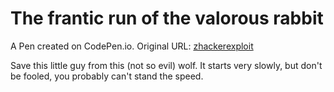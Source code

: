 # The frantic run of the valorous rabbit

A Pen created on CodePen.io. Original URL: [zhackerexploit](http://github.com/zhackerexploit)

Save this little guy from this (not so evil) wolf. It starts very slowly, but don't be fooled, you probably can't stand the speed.